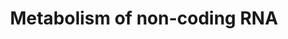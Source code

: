 ---
annotations:
- type: Pathway Ontology
  value: non-coding RNA pathway
authors:
- ReactomeTeam
- Anwesha
- Mkutmon
description: The term non-coding is commonly employed for RNA that does not encode
  a protein, but this does not mean that such RNAs do not contain information nor
  have function. There is considerable evidence that the majority of mammalian and
  other complex organism's genomes is transcribed into non-coding RNAs, many of which
  are alternatively spliced and/or processed into smaller products. Around 98% of
  all transcriptional output in humans is non-coding RNA. RNA-mediated gene regulation
  is widespread in higher eukaryotes and complex genetic phenomena like RNA interference
  are mediated by such RNAs.  These non-coding RNAs are a growing list and include
  rRNAs, tRNAs, snRNAs, snoRNAs siRNAs, 7SL RNA, 7SK RNA, the RNA component of RNase
  P RNA, the RNA component of RNase MRP, and the RNA component of telomerase.  View
  original pathway at [http://www.reactome.org/PathwayBrowser/#DIAGRAM=194441 Reactome].
last-edited: 2021-01-25
organisms:
- Homo sapiens
redirect_from:
- /index.php/Pathway:WP2715
- /instance/WP2715
schema-jsonld:
- '@context': https://schema.org/
  '@id': https://wikipathways.github.io/pathways/WP2715.html
  '@type': Dataset
  creator:
    '@type': Organization
    name: WikiPathways
  description: The term non-coding is commonly employed for RNA that does not encode
    a protein, but this does not mean that such RNAs do not contain information nor
    have function. There is considerable evidence that the majority of mammalian and
    other complex organism's genomes is transcribed into non-coding RNAs, many of
    which are alternatively spliced and/or processed into smaller products. Around
    98% of all transcriptional output in humans is non-coding RNA. RNA-mediated gene
    regulation is widespread in higher eukaryotes and complex genetic phenomena like
    RNA interference are mediated by such RNAs.  These non-coding RNAs are a growing
    list and include rRNAs, tRNAs, snRNAs, snoRNAs siRNAs, 7SL RNA, 7SK RNA, the RNA
    component of RNase P RNA, the RNA component of RNase MRP, and the RNA component
    of telomerase.  View original pathway at [http://www.reactome.org/PathwayBrowser/#DIAGRAM=194441
    Reactome].
  keywords:
  - 'NDC1 '
  - 'NUP205 '
  - 'GEMIN5 '
  - 'SEH1L-1 '
  - m7G capped
  - 'SNRPD2 '
  - 'AAAS '
  - SNRPE
  - Methylosome
  - '2xMe-SNRPD3 '
  - SNRPD1
  - snRNA:SMN:SM:Snurportin complex
  - Spliceosomal m7G
  - snRNA:CBC:PHAX
  - '2xMe-SNRPB '
  - 'GEMIN8 '
  - 'GEMIN7 '
  - 'RANBP2 '
  - 'SMN1 '
  - (CBC)
  - 'WDR77 '
  - 'NUPL2 '
  - 'NUP214 '
  - 'GEMIN2 '
  - 'U6 snRNA '
  - 'POM121 '
  - 'NUP54 '
  - '2xMe-SNRPD1 '
  - Spliceosomal snRNA
  - '3-methylguanosine cap '
  - 'NUP188 '
  - SMN complex
  - Nuclear Pore Complex
  - 'NUP93 '
  - 'PHAX '
  - 'NUP85 '
  - Spliceosomal m3G
  - 'NUP58-1 '
  - 'NUP58-2 '
  - 'U5 snRNA '
  - 'NUP153 '
  - 'NUP88 '
  - 'NUP35 '
  - 'NUP98-5 '
  - 'CLNS1A '
  - 'NUP43 '
  - capped snRNA loaded
  - 'GEMIN6 '
  - 'U2 snRNA '
  - 'GEMIN4 '
  - 'SEH1L-2 '
  - 'NCBP2 '
  - 'RAE1 '
  - with the SM complex
  - 'U4 snRNA '
  - AdoMet
  - 'POM121C '
  - SNRPB
  - 'PRMT5 '
  - SNRPG
  - 'SNUPN '
  - Cap Binding Complex
  - complex
  - (NPC)
  - SNRPD2
  - 'SEC13 '
  - 'SNRPG '
  - SNRPF
  - 'NCBP1 '
  - capped snRNAs with
  - 'SNRPE '
  - Spliceosomal
  - m3G
  - 'U1 snRNA '
  - 'NUP62 '
  - complex bound
  - SNUPN
  - 'NUP155 '
  - 'NUP37 '
  - 'DDX20 '
  - 'NUP160 '
  - 2xMe-SNRPD3
  - 'Me2-R108,R112-SNRPB '
  - 'SNRPF '
  - capped
  - SMN:SM protein
  - '7-methylguanosine cap '
  - TGS1
  - 'TPR '
  - 'NUP50 '
  - PHAX
  - 'NUP210 '
  - 'NUP133 '
  - 'NUP98-4 '
  - 'NUP98-3 '
  - 'NUP107 '
  license: CC0
  name: Metabolism of non-coding RNA
seo: CreativeWork
title: Metabolism of non-coding RNA
wpid: WP2715
---